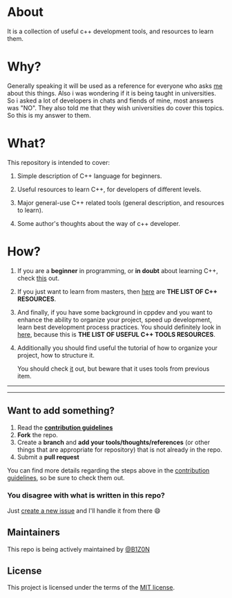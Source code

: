 # About
It is a collection of useful c++ development tools, and resources to learn them. 

# Why?

Generally speaking it will be used as a reference for everyone who asks [me](https://github.com/B1Z0N) about this things. Also i was wondering if it is being taught in universities. So i asked a lot of developers in chats and fiends of mine, most answers was "NO". They also told me that they wish universities do cover this topics. So this is my answer to them.

# What?

This repository is intended to cover:

1. Simple description of C++ language for beginners.
2. Useful resources to learn C++, for developers of different levels.
3. Major general-use C++ related tools (general description, and resources to learn).

2. Some author's thoughts about the way of c++ developer.

# How?

1. If you are a **beginner** in programming, or **in doubt** about learning C++, check [this](C++/ABOUTcpp.md) out.

2. If you just want to learn from masters, then [here](futurelink) are **THE LIST OF C++ RESOURCES**.

3. And finally, if you have some background in cppdev and you want to enhance the ability to organize your project, speed up development, learn best development process practices. You should definitely look in [here](futurelink), because this is **THE LIST OF USEFUL C++ TOOLS RESOURCES**.

4. Additionally you should find useful the tutorial of how to organize your project, how to structure it.

   You should check [it](futurelink) out, but beware that it uses tools from previous item.

-------
-------
## Want to add something?
1. Read the [**contribution guidelines**][contrib-guide]
2. **Fork** the repo.
3. Create a **branch** and **add your tools/thoughts/references** (or other things that are appropriate for repository) that is not already in the repo.
4. Submit a **pull request**

You can find more details regarding the steps above in the [contribution
guidelines][contrib-guide], so be sure to check them out.

### You disagree with what is written in this repo?

Just [create a new issue](https://github.com/B1Z0N/cpp-dev-resources/issues/new) and I'll
handle it from there :smile:

## Maintainers

This repo is being actively maintained by [@B1Z0N](https://github.com/B1Z0N) 

## License

This project is licensed under the terms of the [MIT license](LICENSE.md).

[contrib-guide]: futurelink
